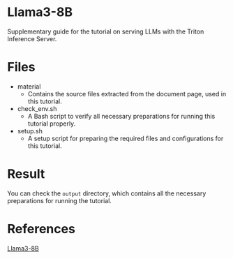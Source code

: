 # Llama3-8B
Supplementary guide for the tutorial on serving LLMs with the Triton Inference Server.

# Files
- material
  - Contains the source files extracted from the document page, used in this tutorial.
- check_env.sh
  - A Bash script to verify all necessary preparations for running this tutorial properly.
- setup.sh
  - A setup script for preparing the required files and configurations for this tutorial.

# Result
You can check the `output` directory, which contains all the necessary preparations for running the tutorial.

# References
[Llama3-8B](https://docs.rbln.ai/software/model_serving/nvidia_triton_inference_server/tutorial/llama3-8B.html)
